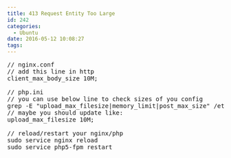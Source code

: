 ```yaml
---
title: 413 Request Entity Too Large
id: 242
categories:
  - Ubuntu
date: 2016-05-12 10:08:27
tags:
---
```


<pre class="lang:default decode:true ">// nginx.conf
// add this line in http
client_max_body_size 10M;

// php.ini
// you can use below line to check sizes of you config
grep -E "upload_max_filesize|memory_limit|post_max_size" /etc/php5/fpm/php.ini
// maybe you should update like:
upload_max_filesize 10M;

// reload/restart your nginx/php
sudo service nginx reload
sudo service php5-fpm restart</pre>

&nbsp;